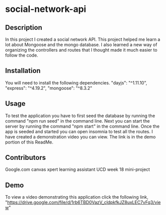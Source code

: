 # social-network-api

## Description
In this project I created a social network API. This project helped me learn a lot about Mongoose and the mongo database. I also learned a new way of organizing the controllers and routes that I thought made it much easier to follow the code.

## Installation 
You will need to install the following dependencies.
    "dayjs": "^1.11.10",
    "express": "^4.19.2",
    "mongoose": "^8.3.2"

## Usage
To test the application you have to first seed the database by running the command "npm run seed" in the command line. Next you can start the server by running the command "npm start" in the command line. 
Once the app is seeded and started you can open insomnia to test all the routes. I have created a demonstration video you can view. The link is in the demo portion of this ReadMe.

## Contributors
Google.com 
canvas xpert learning assistant
UCD week 18 mini-project

## Demo
To view a video demonstrating this application click the following link, "https://drive.google.com/file/d/1rb6TBD0VazV_cldpkfkJZ8uxLEC7vFq3/view"